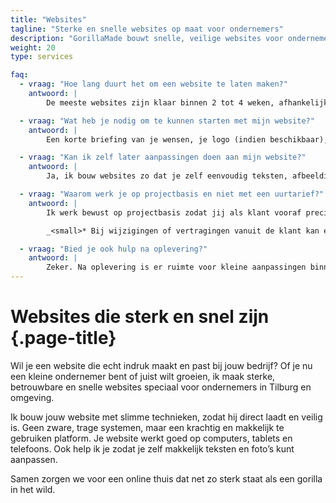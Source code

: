 ```yaml
---
title: "Websites"
tagline: "Sterke en snelle websites op maat voor ondernemers"
description: "GorillaMade bouwt snelle, veilige websites voor ondernemers in Tilburg en omgeving. Geen trage systemen, wel kwaliteit en gemak. Maatwerk dat werkt."
weight: 20
type: services

faq:
  - vraag: "Hoe lang duurt het om een website te laten maken?"
    antwoord: |
        De meeste websites zijn klaar binnen 2 tot 4 weken, afhankelijk van de complexiteit en hoe snel ik de benodigde input ontvang, zoals teksten, afbeeldingen en feedback.

  - vraag: "Wat heb je nodig om te kunnen starten met mijn website?"
    antwoord: |
        Een korte briefing van je wensen, je logo (indien beschikbaar), teksten, afbeeldingen en eventueel voorbeelden van websites die je aanspreken. Als iets ontbreekt, help ik je graag op weg.

  - vraag: "Kan ik zelf later aanpassingen doen aan mijn website?"
    antwoord: |
        Ja, ik bouw websites zo dat je zelf eenvoudig teksten, afbeeldingen of pagina's kunt aanpassen. Indien gewenst geef ik ook een korte uitleg of handleiding mee.

  - vraag: "Waarom werk je op projectbasis en niet met een uurtarief?"
    antwoord: |
        Ik werk bewust op projectbasis zodat jij als klant vooraf precies weet waar je aan toe bent, geen verrassingen achteraf. Zo ligt de focus op kwaliteit en resultaat, niet op uren schrijven.*

        _<small>* Bij wijzigingen of vertragingen vanuit de klant kan extra werk op uurtarief worden doorberekend.</small>_

  - vraag: "Bied je ook hulp na oplevering?"
    antwoord: |
        Zeker. Na oplevering is er ruimte voor kleine aanpassingen binnen een korte testperiode. Daarnaast bied ik optioneel onderhoud of ondersteuning op uurbasis.
---
```


# Websites die sterk en snel zijn {.page-title}

Wil je een website die echt indruk maakt en past bij jouw bedrijf? Of je nu een kleine ondernemer bent of juist wilt groeien, ik maak sterke, betrouwbare en snelle websites speciaal voor ondernemers in Tilburg en omgeving.

Ik bouw jouw website met slimme technieken, zodat hij direct laadt en veilig is. Geen zware, trage systemen, maar een krachtig en makkelijk te gebruiken platform. Je website werkt goed op computers, tablets en telefoons. Ook help ik je zodat je zelf makkelijk teksten en foto’s kunt aanpassen.

Samen zorgen we voor een online thuis dat net zo sterk staat als een gorilla in het wild.